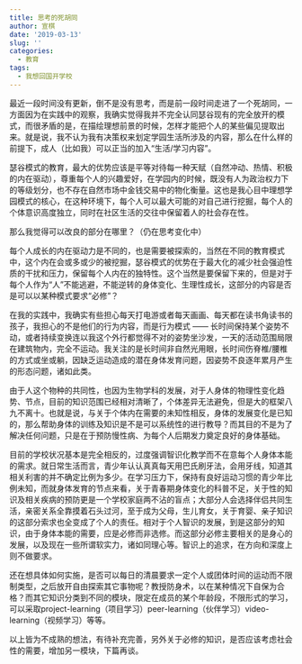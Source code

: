 ```yaml
---
title: 思考的死胡同
author: 宣棋
date: '2019-03-13'
slug: ''
categories:
  - 教育
tags:
  - 我想回国开学校
---
```

最近一段时间没有更新，倒不是没有思考，而是前一段时间走进了一个死胡同，一方面因为在实践中的观察，我确实觉得我并不完全认同瑟谷现有的完全放开的模式，而很矛盾的是，在描绘理想前景的时候，怎样才能把个人的某些偏见提取出来。就是说，我不认为我有决策权来划定学园生活所涉及的内容，那么在什么样的前提下，成人（比如我）可以正当的加入“生活/学习内容”。

瑟谷模式的教育，最大的优势应该是平等对待每一种天赋（自然冲动、热情、积极的内在驱动），尊重每个人的兴趣爱好，在学园内的时候，既没有人为政治权力下的等级划分，也不存在自然市场中金钱交易中的物化衡量。这也是我心目中理想学园模式的核心，在这种环境下，每个人可以最大可能的对自己进行挖掘，每个人的个体意识高度独立，同时在社区生活的交往中保留着人的社会存在性。

那么我觉得可以改良的部分在哪里？（仍在思考变化中）

每个人成长的内在驱动力是不同的，也是需要被探索的，当然在不同的教育模式中，这个内在会或多或少的被挖掘，瑟谷模式的优势在于最大化的减少社会强迫性质的干扰和压力，保留每个人内在的独特性。这个当然是要保留下来的，但是对于每个人作为“人”不能逃避，不能逆转的身体变化、生理性成长，这部分的内容是否是可以以某种模式要求“必修”？

在我的实践中，我确实有些担心每天打电游或者每天画画、每天都在读书角读书的孩子，我担心的不是他们的行为内容，而是行为模式 —— 长时间保持某个姿势不动，或者持续变换连以我这个外行都觉得不对的姿势坐沙发，一天的活动范围局限在建筑物内，完全不运动。我关注的是长时间非自然光用眼，长时间伤脊椎/腰椎的方式或坐或躺，因缺乏运动造成的潜在身体发育问题，因姿势不良逐年累月产生的形态问题，诸如此类。

由于人这个物种的共同性，也因为生物学科的发展，对于人身体的物理性变化趋势、节点，目前的知识范围已经相对清晰了，个体差异无法避免，但是大的框架八九不离十。也就是说，与关于个体内在需要的未知性相反，身体的发展变化是已知的，那么帮助身体的训练及知识是不是可以系统性的进行教导？而其目的不是为了解决任何问题，只是在于预防慢性病、为每个人后期发力奠定良好的身体基础。

目前的学校状况基本是完全相反的，过度强调智识化教学而不在意每个人身体本能的需求。就日常生活而言，青少年认认真真每天用巴氏刷牙法，会用牙线，知道其相关利害的并不确定比例为多少。在学习压力下，保持有良好运动习惯的青少年比例未知，而就身体发育的节点来看，关于青春期身体变化的科普不足，关于性的知识及相关疾病的预防更是一个学校家庭两不沾的盲点；大部分人会选择伴侣共同生活，亲密关系全靠摸着石头过河，至于成为父母，生儿育女，关于育婴、亲子知识的这部分索求也全变成了个人的责任。相对于个人智识的发展，到是这部分的知识，由于身体本能的需要，应是必修而非选修。而这部分必修主要相关的是身心的发展，以及现在一些所谓软实力，诸如同理心等。智识上的追求，在方向和深度上则不做要求。

还在想具体如何实施，是否可以每日的清晨要求一定个人或团体时间的运动而不限制类型，之后放开自由探索其它事物呢？教授防身术，以在某种情况下自保为合格？而其它知识分类到不同的模块，限定在成员的某个年龄段，不限形式的学习，可以采取project-learning（项目学习）peer-learning（伙伴学习）video-learning（视频学习）等等。

以上皆为不成熟的想法，有待补充完善，另外关于必修的知识，是否应该考虑社会性的需要，增加另一模块，下篇再谈。